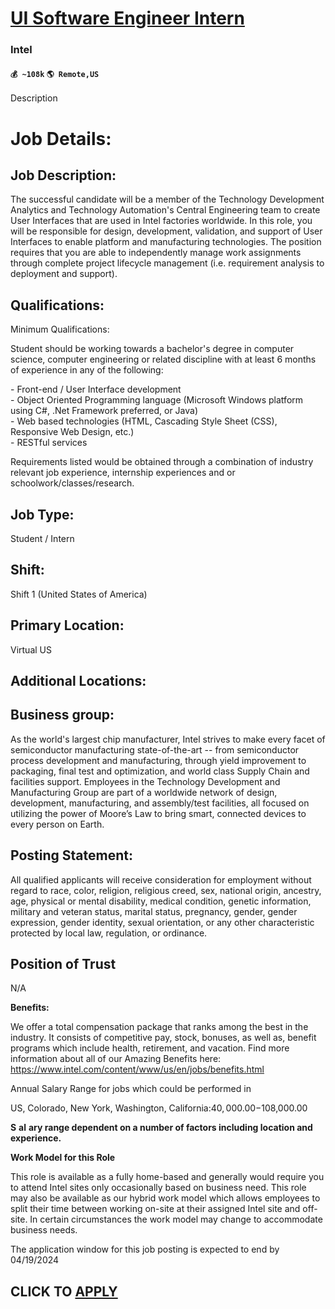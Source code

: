 # [UI Software Engineer Intern](https://www.remotewlb.com/apply/ui-software-engineer-intern-77254)  
### Intel  
#### `💰 ~108k` `🌎 Remote,US`  

Description

# **Job Details:**

## Job Description:

The successful candidate will be a member of the Technology Development Analytics and Technology Automation's Central Engineering team to create User Interfaces that are used in Intel factories worldwide. In this role, you will be responsible for design, development, validation, and support of User Interfaces to enable platform and manufacturing technologies. The position requires that you are able to independently manage work assignments through complete project lifecycle management (i.e. requirement analysis to deployment and support).

##  **Qualifications:**

Minimum Qualifications:

Student should be working towards a bachelor's degree in computer science, computer engineering or related discipline with at least 6 months of experience in any of the following:  
  
\- Front-end / User Interface development  
\- Object Oriented Programming language (Microsoft Windows platform using C#, .Net Framework preferred, or Java)  
\- Web based technologies (HTML, Cascading Style Sheet (CSS), Responsive Web Design, etc.)  
\- RESTful services

  
Requirements listed would be obtained through a combination of industry relevant job experience, internship experiences and or schoolwork/classes/research.

## Job Type:

Student / Intern

## Shift:

Shift 1 (United States of America)

## Primary Location:

Virtual US

## Additional Locations:

## Business group:

As the world's largest chip manufacturer, Intel strives to make every facet of semiconductor manufacturing state-of-the-art -- from semiconductor process development and manufacturing, through yield improvement to packaging, final test and optimization, and world class Supply Chain and facilities support. Employees in the Technology Development and Manufacturing Group are part of a worldwide network of design, development, manufacturing, and assembly/test facilities, all focused on utilizing the power of Moore’s Law to bring smart, connected devices to every person on Earth.

## Posting Statement:

All qualified applicants will receive consideration for employment without regard to race, color, religion, religious creed, sex, national origin, ancestry, age, physical or mental disability, medical condition, genetic information, military and veteran status, marital status, pregnancy, gender, gender expression, gender identity, sexual orientation, or any other characteristic protected by local law, regulation, or ordinance.

##

## Position of Trust

N/A

 **Benefits:**

We offer a total compensation package that ranks among the best in the industry. It consists of competitive pay, stock, bonuses, as well as, benefit programs which include health, retirement, and vacation. Find more information about all of our Amazing Benefits here: https://www.intel.com/content/www/us/en/jobs/benefits.html

  

Annual Salary Range for jobs which could be performed in

US, Colorado, New York, Washington, California:$40,000.00-$108,000.00

 **S** **al** **ary range dependent on a number of factors including location and experience.**

 **Work Model for this Role**

This role is available as a fully home-based and generally would require you to attend Intel sites only occasionally based on business need. This role may also be available as our hybrid work model which allows employees to split their time between working on-site at their assigned Intel site and off-site. In certain circumstances the work model may change to accommodate business needs.

The application window for this job posting is expected to end by 04/19/2024

  
## CLICK TO [APPLY](https://www.remotewlb.com/apply/ui-software-engineer-intern-77254)

